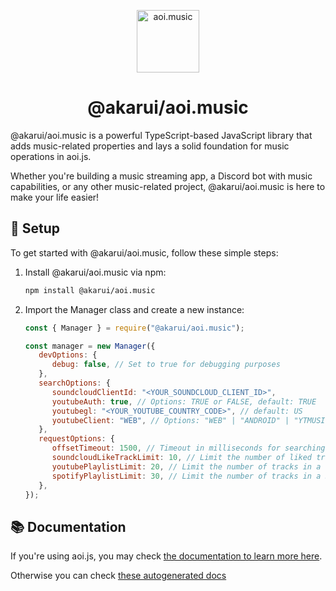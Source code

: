 <p align="center">
  <a href="https://aoi.js.org">
    <img width="100" src="https://github.com/aoijs/website/blob/master/assets/images/aoimusic.png?raw=true" alt="aoi.music">
  </a>
</p>

<h1 align="center">@akarui/aoi.music</h1>

@akarui/aoi.music is a powerful TypeScript-based JavaScript library that adds music-related properties and lays a solid foundation for music operations in aoi.js. 

Whether you're building a music streaming app, a Discord bot with music capabilities, or any other music-related project, @akarui/aoi.music is here to make your life easier!

## 🚀 Setup

To get started with @akarui/aoi.music, follow these simple steps:

1. Install @akarui/aoi.music via npm:

   ```bash
   npm install @akarui/aoi.music
   ```

2. Import the Manager class and create a new instance:

   ```javascript
   const { Manager } = require("@akarui/aoi.music");
   
   const manager = new Manager({
      devOptions: {
         debug: false, // Set to true for debugging purposes
      },
      searchOptions: {
         soundcloudClientId: "<YOUR_SOUNDCLOUD_CLIENT_ID>",
         youtubeAuth: true, // Options: TRUE or FALSE, default: TRUE
         youtubegl: "<YOUR_YOUTUBE_COUNTRY_CODE>", // default: US
         youtubeClient: "WEB", // Options: "WEB" | "ANDROID" | "YTMUSIC_ANDROID" | "YTMUSIC" | "YTSTUDIO_ANDROID" | "TV_EMBEDDED", default: WEB
      },
      requestOptions: {
         offsetTimeout: 1500, // Timeout in milliseconds for searching and skipping, default: 500
         soundcloudLikeTrackLimit: 10, // Limit the number of liked tracks from SoundCloud, default: -1
         youtubePlaylistLimit: 20, // Limit the number of tracks in a YouTube playlist, default: -1
         spotifyPlaylistLimit: 30, // Limit the number of tracks in a Spotify playlist, default: -1
      },
   });
   ```

## 📚 Documentation

If you're using aoi.js, you may check [the documentation to learn more here](https://aoi.js.org/extensions/aoi.music/aoimusic-introduction).

Otherwise you can check [these autogenerated docs](https://aoijs.github.io/aoi.music/)